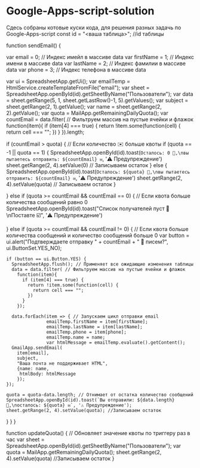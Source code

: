 # Google-Apps-script-solution
Сдесь собраны котовые куски кода, для решения разных задачь по Google-Apps-script
const id = "<ваша таблица>"; //id таблицы

function sendEmail() {
  
  var email = 0; // Индекс имейл в массиве data
  var firstName = 1; // Индекс имени в массиве data
  var lastName = 2; // Индекс фамилии в массиве data
  var phone = 3; // Индекс телефона в массиве data
  
  var ui = SpreadsheetApp.getUi();
  var emailTemp = HtmlService.createTemplateFromFile("email");
  var sheet = SpreadsheetApp.openById(id).getSheetByName("Пользователи");
  var data = sheet.getRange(5, 1, sheet.getLastRow()-1, 5).getValues();
  var subject = sheet.getRange(2, 1).getValue();
  var name = sheet.getRange(2, 2).getValue();
  var quota = MailApp.getRemainingDailyQuota();
  var countEmail = data.filter( // Фильтруем массив на пустые ячейки и флажок
    function(item){
      if (item[4] === true) {
        return !item.some(function(cell) {
          return cell === "";
        })
      }
    }).length;
  
  
  if (countEmail > quota) { // Если количество ✉️ больше квоты
    if (quota == -1 || quota == 1) {
      SpreadsheetApp.openById(id).toast(`Осталось: 0 📧️,\nвы пытаетесь отправить: ${countEmail} ✉️`, '⚠️ Предупреждение️')
      sheet.getRange(2, 4).setValue(0) // Записываем остаток
    } else {
      SpreadsheetApp.openById(id).toast(`Осталось: ${quota} 📧,\nвы пытаетесь отправить: ${countEmail} ✉️`, '⚠️ Предупреждение️')
      sheet.getRange(2, 4).setValue(quota) // Записываем остаток
    }
    
  } else if (quota >= countEmail && countEmail == 0) { // Если квота больше количества сообщений равно 0
    SpreadsheetApp.openById(id).toast("Список получателей пуст 👩\nПоставте ☑️", '⚠️ Предупреждение️')
    
  } else if (quota >= countEmail && countEmail != 0) { // Если квота больше количества сообщений и количество сообщений больше 0
    var button = ui.alert("Подтверждаете отправку " + countEmail + " 📧 писем?", ui.ButtonSet.YES_NO);
    
    if (button == ui.Button.YES) {
      SpreadsheetApp.flush(); // Применяет все ожидающие изменения таблицы   
      data = data.filter( // Фильтруем массив на пустые ячейки и флажок
        function(item){
          if (item[4] === true) {
            return !item.some(function(cell) {
              return cell === "";
            })
          }
        });
      
      data.forEach(item => { // Запускаем цикл отправки email
                   emailTemp.firstName = item[firstName];
                   emailTemp.lastName = item[lastName];
                   emailTemp.phone = item[phone];
                   emailTemp.name = name;
                   var htmlMessage = emailTemp.evaluate().getContent();
      GmailApp.sendEmail(
        item[email], 
        subject, 
        "Ваша почта не поддерживает HTML",
        {name: name,
         htmlBody: htmlMessage
        });
    });
    
    quota = quota-data.length; // Отнимает от остатка количество сообщений
    SpreadsheetApp.openById(id).toast(`Вы отправили: ${data.length} 📧️,\nосталось: ${quota} ✉️`, '⚠️ Предупреждение️');
    sheet.getRange(2, 4).setValue(quota); //Записываем остаток
  }
} 
}


function updateQuota() { // Обновляет значение квоты по триггеру раз в час
  var sheet = SpreadsheetApp.openById(id).getSheetByName("Пользователи");
  var quota = MailApp.getRemainingDailyQuota();
  sheet.getRange(2, 4).setValue(quota) //Записываем остаток
}
